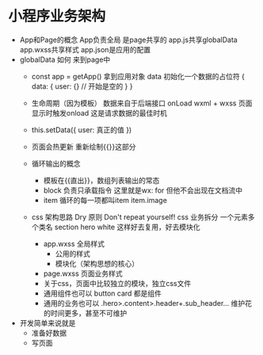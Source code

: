 # 小程序业务架构

- App和Page的概念
  App负责全局 是page共享的  app.js共享globalData app.wxss共享样式 app.json是应用的配置
- globalData 如何 来到page中
  - const app = getApp()
    拿到应用对象
  data 初始化一个数据的占位符
  {
    data: {
      user: {} // 开始是空的
    }
  }
  - 生命周期（因为模板）
    数据来自于后端接口
    onLoad wxml + wxss 页面显示时触发onload
    这是请求数据的最佳时机
  - this.setData({
      user: 真正的值
  })
  - 页面会热更新 重新绘制{{}}这部分

  - 循环输出的概念
    - 模板在{{直出}}，数组列表输出的常态
    - block 负责只承载指令 这里就是wx: for 但他不会出现在文档流中
    - item 循环的每一项都叫item item.image

  - css 架构思路
  Dry 原则 Don't repeat yourself!
  css 业务拆分 一个元素多个类名
  section hero white 这样好去复用，好去模块化
    - app.wxss 全局样式
      - 公用的样式
      - 模块化（架构思想的核心）
    - page.wxss 页面业务样式
    - 关于css，页面中比较独立的模块，独立css文件
    - 通用组件也可以
      button card 都是组件
    - 通用的业务也可以
      .hero>.content>.header+.sub_header...
      维护花的时间更多，甚至不可维护
- 开发简单来说就是
  - 准备好数据
  - 写页面
